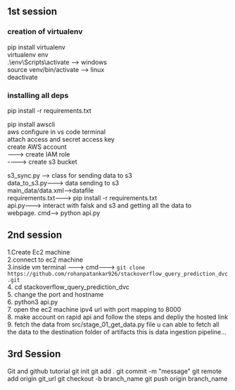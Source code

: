 

## 1st session
### creation of virtualenv<br>
pip install virtualenv<br>
virtualenv env <br>
.\env\Scripts\activate --> windows<br>
source venv/bin/activate --> linux<br>
deactivate<br>

### installing all deps<br>
pip install -r requirements.txt<br>


pip install awscli<br>
aws configure in vs code terminal <br>
attach access and secret access key<br>
create AWS account<br>
---> create IAM role<br>
----> create s3 bucket<br>

s3_sync.py --> class for sending data to s3<br>
data_to_s3.py---> data sending to s3<br>
main_data/data.xml-->datafile<br>
requirements.txt---> pip install -r requirements.txt<br>
api.py---> interact with falsk and s3 and getting all the data to<br> webpage.  cmd--> python api.py<br>



## 2nd session

1.Create Ec2 machine <br>
2.connect to ec2 machine<br>
3.inside vm terminal ---> cmd---> `git clone https://github.com/rohanpatankar926/stackoverflow_query_prediction_dvc.git`<br>
4. cd stackoverflow_query_prediction_dvc<br>
5. change the port and hostname<br>
6. python3 api.py<br>
7. open the ec2 machine ipv4 url with port mapping to 8000<br>
8. make account on rapid api and follow the steps and depliy the hosted link <br>
9. fetch the data from src/stage_01_get_data.py file u can able to fetch all the data to the destination folder of artifacts this is data ingestion pipeline...

## 3rd Session

Git and github tutorial
git init
git add .
git commit -m "message"
git remote add origin git_url 
git checkout -b branch_name
git push origin branch_name